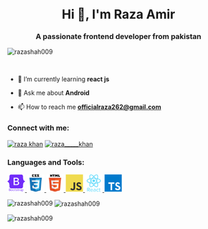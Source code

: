 <h1 align="center">Hi 👋, I'm Raza Amir</h1>
<h3 align="center">A passionate frontend developer from pakistan</h3>
  <img align = "right" width="400"  src="https://cdn.dribbble.com/users/1708816/screenshots/15637256/media/f9826f0af8a49462f048262a8502035b.gif" alt="">


<p align="left"> <img src="https://komarev.com/ghpvc/?username=razashah009&label=Profile%20views&color=0e75b6&style=flat" alt="razashah009" /> </p>

<p align="left"> <a href="https://twitter.com/" target="blank"><img src="https://img.shields.io/twitter/follow/?logo=twitter&style=for-the-badge" alt="" /></a> </p>

- 🌱 I’m currently learning **react js**

- 💬 Ask me about **Android**

- 📫 How to reach me **officialraza262@gmail.com**

<h3 align="left">Connect with me:</h3>
<p align="left">
<a href="https://fb.com/raza khan" target="blank"><img align="center" src="https://raw.githubusercontent.com/rahuldkjain/github-profile-readme-generator/master/src/images/icons/Social/facebook.svg" alt="raza khan" height="30" width="40" /></a>
<a href="https://instagram.com/raza_____khan" target="blank"><img align="center" src="https://raw.githubusercontent.com/rahuldkjain/github-profile-readme-generator/master/src/images/icons/Social/instagram.svg" alt="raza_____khan" height="30" width="40" /></a>
</p>

<h3 align="left">Languages and Tools:</h3>
<p align="left"> <a href="https://getbootstrap.com" target="_blank" rel="noreferrer"> <img src="https://raw.githubusercontent.com/devicons/devicon/master/icons/bootstrap/bootstrap-plain-wordmark.svg" alt="bootstrap" width="40" height="40"/> </a> <a href="https://www.w3schools.com/css/" target="_blank" rel="noreferrer"> <img src="https://raw.githubusercontent.com/devicons/devicon/master/icons/css3/css3-original-wordmark.svg" alt="css3" width="40" height="40"/> </a> <a href="https://www.w3.org/html/" target="_blank" rel="noreferrer"> <img src="https://raw.githubusercontent.com/devicons/devicon/master/icons/html5/html5-original-wordmark.svg" alt="html5" width="40" height="40"/> </a> <a href="https://developer.mozilla.org/en-US/docs/Web/JavaScript" target="_blank" rel="noreferrer"> <img src="https://raw.githubusercontent.com/devicons/devicon/master/icons/javascript/javascript-original.svg" alt="javascript" width="40" height="40"/> </a> <a href="https://reactjs.org/" target="_blank" rel="noreferrer"> <img src="https://raw.githubusercontent.com/devicons/devicon/master/icons/react/react-original-wordmark.svg" alt="react" width="40" height="40"/> </a> <a href="https://www.typescriptlang.org/" target="_blank" rel="noreferrer"> <img src="https://raw.githubusercontent.com/devicons/devicon/master/icons/typescript/typescript-original.svg" alt="typescript" width="40" height="40"/> </a> </p>

<p><img align="left" src="https://github-readme-stats.vercel.app/api/top-langs?username=razashah009&show_icons=true&locale=en&layout=compact" alt="razashah009" /></p>

<p>&nbsp;<img align="center" src="https://github-readme-stats.vercel.app/api?username=razashah009&show_icons=true&locale=en" alt="razashah009" /></p>

<p><img align="center" src="https://github-readme-streak-stats.herokuapp.com/?user=razashah009&" alt="razashah009" /></p>

